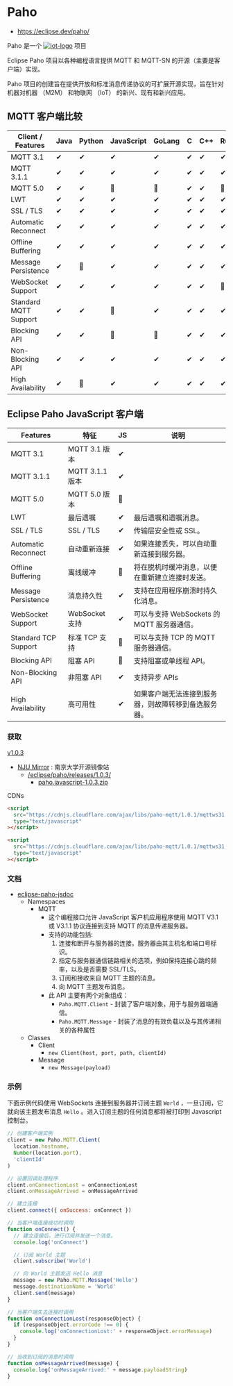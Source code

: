 # Paho

- <https://eclipse.dev/paho/>

Paho 是一个 [![iot-logo]](https://iot.eclipse.org/) 项目

Eclipse Paho 项目以各种编程语言提供 MQTT 和 MQTT-SN 的开源（主要是客户端）实现。

Paho 项目的创建旨在提供开放和标准消息传递协议的可扩展开源实现，旨在针对机器对机器 （M2M） 和物联网 （IoT） 的新兴、现有和新兴应用。

[iot-logo]: https://iot.eclipse.org/assets/images/iot_logo.svg

## MQTT 客户端比较

| Client / Features     | Java | Python | JavaScript | GoLang | C   | C++ | Rust | .Net (C#) | Android Service | Embedded C/C++ |
| --------------------- | ---- | ------ | ---------- | ------ | --- | --- | ---- | --------- | --------------- | -------------- |
| MQTT 3.1              | ✔    | ✔      | ✔          | ✔      | ✔   | ✔   | ✔    | ✔         | ✔               | ✔              |
| MQTT 3.1.1            | ✔    | ✔      | ✔          | ✔      | ✔   | ✔   | ✔    | ✔         | ✔               | ✔              |
| MQTT 5.0              | ✔    | ✔      | 🚫         | 🚫     | ✔   | ✔   | 🚫   | 🚫        | 🚫              | 🚫             |
| LWT                   | ✔    | ✔      | ✔          | ✔      | ✔   | ✔   | ✔    | ✔         | ✔               | ✔              |
| SSL / TLS             | ✔    | ✔      | ✔          | ✔      | ✔   | ✔   | ✔    | ✔         | ✔               | ✔              |
| Automatic Reconnect   | ✔    | ✔      | ✔          | ✔      | ✔   | ✔   | ✔    | 🚫        | ✔               | 🚫             |
| Offline Buffering     | ✔    | ✔      | ✔          | ✔      | ✔   | ✔   | ✔    | 🚫        | ✔               | 🚫             |
| Message Persistence   | ✔    | 🚫     | ✔          | ✔      | ✔   | ✔   | ✔    | 🚫        | ✔               | 🚫             |
| WebSocket Support     | ✔    | ✔      | ✔          | ✔      | ✔   | ✔   | 🚫   | 🚫        | ✔               | 🚫             |
| Standard MQTT Support | ✔    | ✔      | 🚫         | ✔      | ✔   | ✔   | ✔    | ✔         | ✔               | ✔              |
| Blocking API          | ✔    | ✔      | 🚫         | 🚫     | ✔   | ✔   | ✔    | 🚫        | 🚫              | ✔              |
| Non-Blocking API      | ✔    | ✔      | ✔          | ✔      | ✔   | ✔   | ✔    | ✔         | ✔               | ✔              |
| High Availability     | ✔    | 🚫     | ✔          | ✔      | ✔   | ✔   | ✔    | 🚫        | ✔               | 🚫             |

## Eclipse Paho JavaScript 客户端

| Features             | 特征            | JS  | 说明                                                 |
| -------------------- | --------------- | --- | ---------------------------------------------------- |
| MQTT 3.1             | MQTT 3.1 版本   | ✔   |
| MQTT 3.1.1           | MQTT 3.1.1 版本 | ✔   |
| MQTT 5.0             | MQTT 5.0 版本   | 🚫  |
| LWT                  | 最后遗嘱        | ✔   | 最后遗嘱和遗嘱消息。                                 |
| SSL / TLS            | SSL / TLS       | ✔   | 传输层安全性或 SSL。                                 |
| Automatic Reconnect  | 自动重新连接    | ✔   | 如果连接丢失，可以自动重新连接到服务器。             |
| Offline Buffering    | 离线缓冲        | 🚫  | 将在脱机时缓冲消息，以便在重新建立连接时发送。       |
| Message Persistence  | 消息持久性      | ✔   | 支持在应用程序崩溃时持久化消息。                     |
| WebSocket Support    | WebSocket 支持  | ✔   | 可以与支持 WebSockets 的 MQTT 服务器通信。           |
| Standard TCP Support | 标准 TCP 支持   | 🚫  | 可以与支持 TCP 的 MQTT 服务器通信。                  |
| Blocking API         | 阻塞 API        | 🚫  | 支持阻塞或单线程 API。                               |
| Non-Blocking API     | 非阻塞 API      | ✔   | 支持异步 APIs                                        |
| High Availability    | 高可用性        | ✔   | 如果客户端无法连接到服务器，则故障转移到备选服务器。 |

### 获取

[v1.0.3](https://mirrors.nju.edu.cn/eclipse//paho/releases/1.0.3/paho.javascript-1.0.3.zip)

- [NJU Mirror](https://mirrors.nju.edu.cn/) : 南京大学开源镜像站
  - [/eclipse/paho/releases/1.0.3/](https://mirrors.nju.edu.cn/eclipse/paho/releases/1.0.3/)
    - [paho.javascript-1.0.3.zip](https://mirrors.nju.edu.cn/eclipse/paho/releases/1.0.3/paho.javascript-1.0.3.zip)

CDNs

```html
<script
  src="https://cdnjs.cloudflare.com/ajax/libs/paho-mqtt/1.0.1/mqttws31.js"
  type="text/javascript"
></script>

<script
  src="https://cdnjs.cloudflare.com/ajax/libs/paho-mqtt/1.0.1/mqttws31.min.js"
  type="text/javascript"
></script>
```

### 文档

- [eclipse-paho-jsdoc](https://eclipse.dev/paho/files/jsdoc/index.html)
  - Namespaces
    - MQTT
      - 这个编程接口允许 JavaScript 客户机应用程序使用 MQTT V3.1 或 V3.1.1 协议连接到支持 MQTT 的消息传递服务器。
      - 支持的功能包括:
        1. 连接和断开与服务器的连接。服务器由其主机名和端口号标识。
        2. 指定与服务器通信链路相关的选项，例如保持连接心跳的频率，以及是否需要 SSL/TLS。
        3. 订阅和接收来自 MQTT 主题的消息。
        4. 向 MQTT 主题发布消息。
      - 此 API 主要有两个对象组成：
        - `Paho.MQTT.Client` - 封装了客户端对象，用于与服务器端通信。
        - `Paho.MQTT.Message` - 封装了消息的有效负载以及与其传递相关的各种属性
  - Classes
    - Client
      - `new Client(host, port, path, clientId)`
    - Message
      - `new Message(payload)`

### 示例

下面示例代码使用 WebSockets 连接到服务器并订阅主题 `World` ，一旦订阅，它就向该主题发布消息 `Hello` 。进入订阅主题的任何消息都将被打印到 Javascript 控制台。

```js
// 创建客户端实例
client = new Paho.MQTT.Client(
  location.hostname,
  Number(location.port),
  'clientId'
)

// 设置回调处理程序
client.onConnectionLost = onConnectionLost
client.onMessageArrived = onMessageArrived

// 建立连接
client.connect({ onSuccess: onConnect })

// 当客户端连接成功时调用
function onConnect() {
  // 建立连接后，进行订阅并发送一个消息。
  console.log('onConnect')

  // 订阅 World 主题
  client.subscribe('World')

  // 向 World 主题发送 Hello 消息
  message = new Paho.MQTT.Message('Hello')
  message.destinationName = 'World'
  client.send(message)
}

// 当客户端失去连接时调用
function onConnectionLost(responseObject) {
  if (responseObject.errorCode !== 0) {
    console.log('onConnectionLost:' + responseObject.errorMessage)
  }
}

// 当收到订阅的消息时调用
function onMessageArrived(message) {
  console.log('onMessageArrived:' + message.payloadString)
}
```
